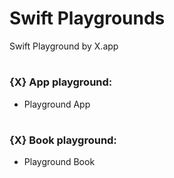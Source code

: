 # Swift Playgrounds

Swift Playground by X.app

#

### {X} App playground:
- Playground App

#

### {X} Book playground:
- Playground Book
